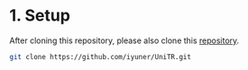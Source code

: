 # 1. Setup
After cloning this repository, please also clone this [repository](https://github.com/iyuner/UniTR/tree/main).
```bash
git clone https://github.com/iyuner/UniTR.git
```

